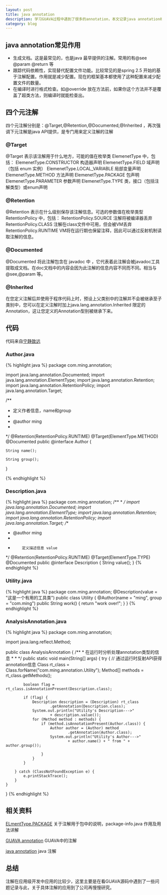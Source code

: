 ```yaml
---
layout: post
title: java annotation
description: 学习GUAVA过程中遇到了很多的annotation，本文记录java annotation相关知识
category: blog
---
```


## java annotation常见作用
<ul>
    <li>生成文档。这是最常见的，也是java 最早提供的注解。常用的有@see @param @return 等</li>
    <li>跟踪代码依赖性，实现替代配置文件功能。比较常见的是spring 2.5 开始的基于注解配置。作用就是减少配置。现在的框架基本都使用了这种配置来减少配置文件的数量。</li>
    <li>在编译时进行格式检查。如@override 放在方法前，如果你这个方法并不是覆盖了超类方法，则编译时就能检查出。</li>
</ul>


## 四个元注解
四个元注解分别是：@Target,@Retention,@Documented,@Inherited ，再次强调下元注解是java API提供，是专门用来定义注解的注解

### @Target
@Target 表示该注解用于什么地方，可能的值在枚举类 ElemenetType 中，包括：
          ElemenetType.CONSTRUCTOR 构造器声明
          ElemenetType.FIELD 域声明（包括 enum 实例）
          ElemenetType.LOCAL_VARIABLE 局部变量声明
          ElemenetType.METHOD 方法声明
          ElemenetType.PACKAGE 包声明
          ElemenetType.PARAMETER 参数声明
          ElemenetType.TYPE 类，接口（包括注解类型）或enum声明 

### @Retention
@Retention 表示在什么级别保存该注解信息。可选的参数值在枚举类型 RetentionPolicy 中，包括：
          RetentionPolicy.SOURCE 注解将被编译器丢弃
          RetentionPolicy.CLASS 注解在class文件中可用，但会被VM丢弃
          RetentionPolicy.RUNTIME VM将在运行期也保留注释，因此可以通过反射机制读取注解的信息。 

### @Documented
@Documented 将此注解包含在 javadoc 中 ，它代表着此注解会被javadoc工具提取成文档。在doc文档中的内容会因为此注解的信息内容不同而不同。相当与@see,@param 等。

### @Inherited
在您定义注解后并使用于程序代码上时，预设上父类别中的注解并不会被继承至子类别中，您可以在定义注解时加上java.lang.annotation.Inherited 限定的Annotation，这让您定义的Annotation型别被继承下来。

## 代码
代码来自[宁静致远][]
### Author.java
{% highlight java %}
package com.ming.annotation;

import java.lang.annotation.Documented;
import java.lang.annotation.ElementType;
import java.lang.annotation.Retention;
import java.lang.annotation.RetentionPolicy;
import java.lang.annotation.Target;

/**
 * 定义作者信息，name和group
 * 
 * @author ming
 * 
 */
@Retention(RetentionPolicy.RUNTIME)
@Target(ElementType.METHOD)
@Documented
public @interface Author {

	String name();

	String group();
}

{% endhighlight %}
### Description.java
{% highlight java %}
package com.ming.annotation;
/**
 * 
 */
import java.lang.annotation.Documented;
import java.lang.annotation.ElementType;
import java.lang.annotation.Retention;
import java.lang.annotation.RetentionPolicy;
import java.lang.annotation.Target;
/**
 * @author ming
 * 
 *         定义描述信息 value
 */
@Retention(RetentionPolicy.RUNTIME)
@Target(ElementType.TYPE)
@Documented
public @interface Description {
	String value();
}
{% endhighlight %}
### Utility.java
{% highlight java %}
package com.ming.annotation;
@Description(value = "这是一个有用的工具类")
public class Utility {
	@Author(name = "ming", group = "com.ming")
	public String work() {
		return "work over!";
	}
}
{% endhighlight %}
### AnalysisAnnotation.java
{% highlight java %}
package com.ming.annotation;

import java.lang.reflect.Method;

public class AnalysisAnnotation {
	/**
	 * 在运行时分析处理annotation类型的信息
	 * 
	 * 
	 */
	public static void main(String[] args) {
		try {
			// 通过运行时反射API获得annotation信息
			Class rt_class = Class.forName("com.ming.annotation.Utility");
			Method[] methods = rt_class.getMethods();

			boolean flag = rt_class.isAnnotationPresent(Description.class);

			if (flag) {
				Description description = (Description) rt_class
						.getAnnotation(Description.class);
				System.out.println("Utility's Description--->"
						+ description.value());
				for (Method method : methods) {
					if (method.isAnnotationPresent(Author.class)) {
						Author author = (Author) method
								.getAnnotation(Author.class);
						System.out.println("Utility's Author--->"
								+ author.name() + " from " + author.group());

					}
				}
			}

		} catch (ClassNotFoundException e) {
			e.printStackTrace();
		}
	}

}
{% endhighlight %}


## 相关资料
[ELmentType.PACKAGE][] 关于注解用于包中的说明，package-info.java 作用及用法详解

[GUAVA annotation][] GUAVA中的注解

[java annotation][] java 注解

## 总结
注解在应用级开发中应用的比较少，这里主要是在看GUAVA源码中遇到了一些问题记录与此，关于具体注解的应用到了公司再慢慢研究。

[GUAVA annotation]:    http://www.cnblogs.com/zemliu/p/3311276.html "GUAVA annotation"
[zhangming]:    http://mingzhang0309.github.com  "zhangming"
[ELmentType.PACKAGE]:    http://www.tmser.com/?post=36&page=1 "ELmentType.PACKAGE"
[宁静致远]:    http://www.cnblogs.com/mandroid/archive/2011/07/18/2109829.html "宁静致远"
[java annotation]:    http://blog.csdn.net/lifetragedy/article/details/7394910 "java annotation"

